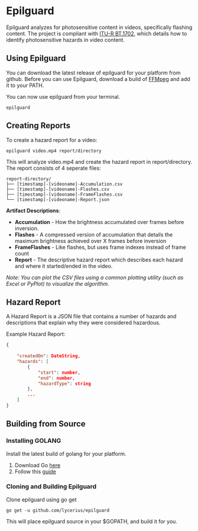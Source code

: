 # Epilguard
Epilguard analyzes for photosensitive content in videos, specifically flashing content. The project is compliant with [ITU-R BT.1702](https://www.itu.int/dms_pubrec/itu-r/rec/bt/R-REC-BT.1702-0-200502-I!!PDF-E.pdf), which details how to identify photosensitive hazards in video content.

## Using Epilguard
You can download the latest release of epilguard for your platform from github. Before you can use Epilguard, download a build of [FFMpeg](https://www.ffmpeg.org/) and add it to your PATH.

You can now use epilguard from your terminal.
```terminal
epilguard
```

## Creating Reports
To create a hazard report for a video:
```terminal
epilguard video.mp4 report/directory
```

This will analyze video.mp4 and create the hazard report in report/directory. The report consists of 4 seperate files:

```tree
report-directory/
├── [timestamp]-[videoname]-Accumulation.csv
├── [timestamp]-[videoname]-Flashes.csv
├── [timestamp]-[videoname]-FrameFlashes.csv
└── [timestamp]-[videoname]-Report.json
```

**Artifact Descriptions**:
* **Accumulation** - How the brightness accumulated over frames before inversion.
* **Flashes** - A compressed version of accumulation that details the maximum brightness achieved over X frames before inversion
* **FrameFlashes** - Like flashes, but uses frame indexes instead of frame count
* **Report** - The descriptive hazard report which describes each hazard and where it started/ended in the video.

*Note: You can plot the CSV files using a common plotting utility (such as Excel or PyPlot) to visualize the algorithm.*

## Hazard Report
A Hazard Report is a JSON file that contains a number of hazards and descriptions that explain why they were considered hazardous.

Example Hazard Report:
```json
{
  
    "createdOn": DateString,
    "hazards": [
        {
            "start": number,
            "end": number,
            "hazardType": string
        },
        ...
    ]
}
```



## Building from Source

### Installing GOLANG
Install the latest build of golang for your platform.
1. Download Go [here](https://golang.org/dl/)
2. Follow this [guide](https://golang.org/doc/install)


### Cloning and Building Epilguard
Clone epilguard using go get
```terminal
go get -u github.com/lycerius/epilguard
```
This will place epilguard source in your $GOPATH, and build it for you.
